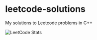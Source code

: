 # leetcode-solutions
My solutions to Leetcode problems in C++

![LeetCode Stats](https://leetcard.jacoblin.cool/samiyeb?theme=unicorn&font=IBM%20Plex%20Sans%20Arabic&ext=activity)
